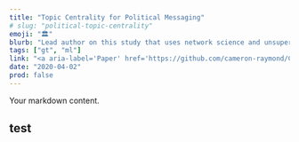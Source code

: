 ```yaml
---
title: "Topic Centrality for Political Messaging"
# slug: "political-topic-centrality"
emoji: "🏛"
blurb: "Lead author on this study that uses network science and unsupervised machine learning to quantify the &quot;bridging&quot; and &quot;bonding&quot; nature political messages."
tags: ["gt", "ml"]
link: "<a aria-label='Paper' href='https://github.com/cameron-raymond/CISC500-SeniorThesis/blob/master/topic_centrality_paper/Measures_of_Topic_Centrality_for_Online_Political_Engagement.pdf'>Paper</a>"
date: "2020-04-02"
prod: false
---
```


Your markdown content.

## test
